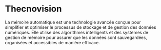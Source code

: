 # Thecnovision
La mémoire automatique est une technologie avancée conçue pour simplifier et optimiser le processus de stockage et de gestion des données numériques. Elle utilise des algorithmes intelligents et des systèmes de gestion de mémoire pour assurer que les données sont sauvegardées, organisées et accessibles de manière efficace.
